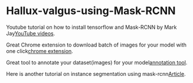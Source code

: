 # Hallux-valgus-using-Mask-RCNN

Youtube tutorial on how to install tensorflow and Mask-RCNN by Mark Jay[YouTube videos](https://www.youtube.com/watch?v=2TikTv6PWDw&list=PLX-LrBk6h3wRAF22jBUxDgOvyhIgLN4Cg).

Great Chrome extension to download batch of images for your model with one click[chrome extension](https://chrome.google.com/webstore/detail/download-all-images/ifipmflagepipjokmbdecpmjbibjnakm).

Great tool to annotate your dataset(images) for your model[annotation tool](http://www.robots.ox.ac.uk/~vgg/software/via/).

Here is another tutorial on instance segmentation using mask-rcnn[Article](https://engineering.matterport.com/splash-of-color-instance-segmentation-with-mask-r-cnn-and-tensorflow-7c761e238b46).
